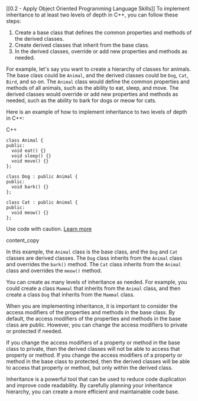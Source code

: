 [[0.2 - Apply Object Oriented Programming Language Skills]]
To implement inheritance to at least two levels of depth in C++, you can follow these steps:

1. Create a base class that defines the common properties and methods of the derived classes.
2. Create derived classes that inherit from the base class.
3. In the derived classes, override or add new properties and methods as needed.

For example, let's say you want to create a hierarchy of classes for animals. The base class could be `Animal`, and the derived classes could be `Dog`, `Cat`, `Bird`, and so on. The `Animal` class would define the common properties and methods of all animals, such as the ability to eat, sleep, and move. The derived classes would override or add new properties and methods as needed, such as the ability to bark for dogs or meow for cats.

Here is an example of how to implement inheritance to two levels of depth in C++:

C++

```
class Animal {
public:
  void eat() {}
  void sleep() {}
  void move() {}
};

class Dog : public Animal {
public:
  void bark() {}
};

class Cat : public Animal {
public:
  void meow() {}
};
```

Use code with caution. [Learn more](https://bard.google.com/faq#coding)

content_copy

In this example, the `Animal` class is the base class, and the `Dog` and `Cat` classes are derived classes. The `Dog` class inherits from the `Animal` class and overrides the `bark()` method. The `Cat` class inherits from the `Animal` class and overrides the `meow()` method.

You can create as many levels of inheritance as needed. For example, you could create a class `Mammal` that inherits from the `Animal` class, and then create a class `Dog` that inherits from the `Mammal` class.

When you are implementing inheritance, it is important to consider the access modifiers of the properties and methods in the base class. By default, the access modifiers of the properties and methods in the base class are public. However, you can change the access modifiers to private or protected if needed.

If you change the access modifiers of a property or method in the base class to private, then the derived classes will not be able to access that property or method. If you change the access modifiers of a property or method in the base class to protected, then the derived classes will be able to access that property or method, but only within the derived class.

Inheritance is a powerful tool that can be used to reduce code duplication and improve code readability. By carefully planning your inheritance hierarchy, you can create a more efficient and maintainable code base.